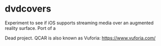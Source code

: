 # dvdcovers
Experiment to see if iOS supports streaming media over an augmented reality surface. Port of a

Dead project. QCAR is also known as Vuforia: https://www.vuforia.com/
